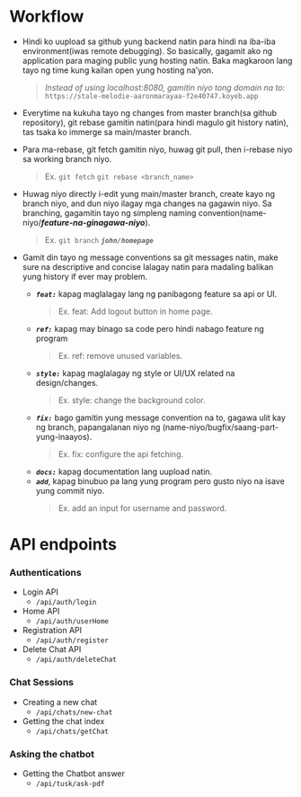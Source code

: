 # Workflow

- Hindi ko uupload sa github yung backend natin para hindi na iba-iba environment(iwas remote debugging). So basically, gagamit ako ng application para maging public yung hosting natin. Baka magkaroon lang tayo ng time kung kailan open yung hosting na’yon.
    >_Instead of using localhost:8080, gamitin niyo tong domain na to:_
    `https://stale-melodie-aaronmarayaa-f2e40747.koyeb.app`

- Everytime na kukuha tayo ng changes from master branch(sa github repository), git rebase gamitin natin(para hindi magulo git history natin), tas tsaka ko immerge sa main/master branch. 

- Para ma-rebase, git fetch gamitin niyo, huwag git pull, then i-rebase niyo sa working branch niyo. 
    >Ex. `git fetch` `git rebase <branch_name>`

- Huwag niyo directly i-edit yung main/master branch, create kayo ng branch niyo, and dun niyo ilagay mga changes na gagawin niyo.
Sa branching, gagamitin tayo ng simpleng naming convention(name-niyo/***feature-na-ginagawa-niyo***).
    >Ex. `git branch` ***`john/homepage`***

- Gamit din tayo ng message conventions sa git messages natin, make sure na descriptive and concise lalagay natin para madaling balikan yung history if ever may problem.
    - ***`feat:`*** kapag maglalagay lang ng panibagong feature sa api or UI.
        >Ex. feat: Add logout button in home page.
    - ***`ref:`*** kapag may binago sa code pero hindi nabago feature ng program 
        >Ex. ref: remove unused variables.
    - ***`style:`*** kapag maglalagay ng style or UI/UX related na design/changes.
        >Ex. style: change the background color.
    - ***`fix:`*** bago gamitin yung message convention na to, gagawa ulit kay ng branch, papangalanan niyo ng (name-niyo/bugfix/saang-part-yung-inaayos).
        >Ex. fix: configure the api fetching.
    - ***`docs:`*** kapag documentation lang uupload natin.
    - ***`add`***, kapag binubuo pa lang yung program pero gusto niyo na isave yung commit niyo.
        >Ex. add an input for username and password.

# API endpoints

### Authentications
- Login API
    - `/api/auth/login`
- Home API
    - `/api/auth/userHome`
- Registration API
    - `/api/auth/register`
- Delete Chat API
    - `/api/auth/deleteChat`

### Chat Sessions
- Creating a new chat
    - `/api/chats/new-chat`
- Getting the chat index
    - `/api/chats/getChat`

### Asking the chatbot
- Getting the Chatbot answer
    - `/api/tusk/ask-pdf`